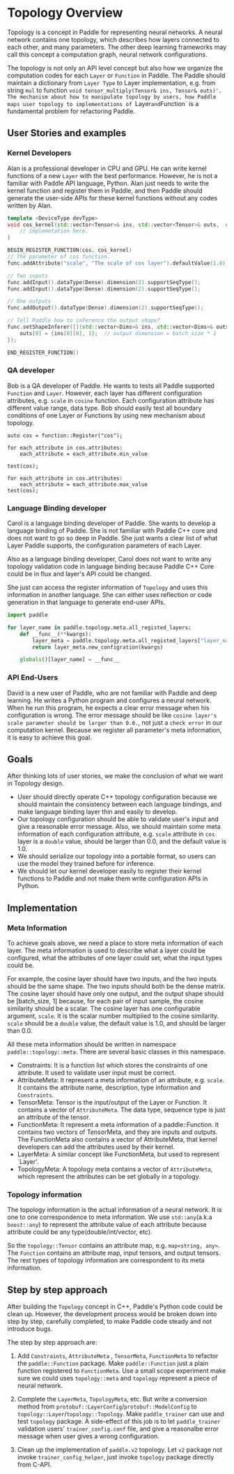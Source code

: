 # Topology Overview
Topology is a concept in Paddle for representing neural networks.  A neural network contains one topology, which describes how layers connected to each other, and many parameters. The other deep learning frameworks may call this concept a computation graph, neural network configurations.

The topology is not only an API level concept but also how we organize the computation codes for each `Layer` or `Function` in Paddle. The Paddle should maintain a dictionary from `Layer Type` to Layer implementation, e.g.  from string `mul` to function `void tensor_multiply(Tensor& ins, Tensor& outs)'. The mechanism about how to manipulate topology by users, how Paddle maps user topology to implementations of `Layer` and `Function` is a fundamental problem for refactoring Paddle.

## User Stories and examples

### Kernel Developers

Alan is a professional developer in CPU and GPU. He can write kernel functions of a new `Layer` with the best performance. However, he is not a familiar with Paddle API language, Python. Alan just needs to write the kernel function and register them in Paddle, and then Paddle should generate the user-side APIs for these kernel functions without any codes written by Alan.

```cpp
template <DeviceType devType>
void cos_kernel(std::vector<Tensor>& ins, std::vector<Tensor>& outs,  double scale) {
    // implemetation here.
}

BEGIN_REGISTER_FUNCTION(cos, cos_kernel)
// The parameter of cos function. 
func.addAttribute("scale", "The scale of cos layer").defaultValue(1.0).largerThan(0.0);

// Two inputs
func.addInput().dataType(Dense).dimension(2).supportSeqType();
func.addInput().dataType(Dense).dimension(2).supportSeqType();

// One outputs
func.addOutput().dataType(Dense).dimension(2).supportSeqType();

// Tell Paddle how to inference the output shape?
func.setShapeInferer([](std::vector<Dims>& ins, std::vector<Dims>& outs){
    outs[0] = {ins[0][0], 1};  // output dimension = batch_size * 1
});

END_REGISTER_FUNCTION()
```

### QA developer

Bob is a QA developer of Paddle.  He wants to tests all Paddle supported `Function` and `Layer`.  However, each layer has different configuration attributes, e.g. `scale` in `cosine` function. Each configuration attribute has different value range, data type. Bob should easily test all boundary conditions of one Layer or Functions by using new mechanism about topology.

```
auto cos = function::Register("cos");

for each_attribute in cos.attributes:
    each_attribute = each_attribute.min_value

test(cos);

for each_attribute in cos.attributes:
    each_attribute = each_attribute.max_value
test(cos);
```

### Language Binding developer

Carol is a language binding developer of Paddle. She wants to develop a language binding of Paddle. She is not familiar with Paddle C++ core and does not want to go so deep in Paddle. She just wants a clear list of what Layer Paddle supports, the configuration parameters of each Layer.

Also as a language binding developer, Carol does not want to write any topology validation code in language binding because Paddle C++ Core could be in flux and layer's API could be changed.

She just can access the register information of `Topology` and uses this information in another language. She can either uses reflection or code generation in that language to generate end-user APIs.

```python
import paddle

for layer_name in paddle.topology.meta.all_registed_layers:
    def __func__(**kwargs):
        layer_meta = paddle.topology.meta.all_registed_layers["layer_name"]
        return layer_meta.new_configration(kwargs)

    globals()[layer_name] = __func__
```

### API End-Users

David is a new user of Paddle, who are not familiar with Paddle and deep learning. He writes a Python program and configures a neural network. When he run this program, he expects a clear error message when his configuration is wrong. The error message should be like `cosine layer's scale parameter should be larger than 0.0.`, not just a `check error` in our computation kernel. Because we register all parameter's meta information, it is easy to achieve this goal.


## Goals

After thinking lots of user stories, we make the conclusion of what we want in Topology design.

* User should directly operate C++ topology configuration because we should maintain the consistency between each language bindings, and make language binding layer thin and easily to develop.
* Our topology configuration should be able to validate user's input and give a reasonable error message. Also, we should maintain some meta information of each configuration attribute, e.g. `scale` attribute in `cos` layer is a `double` value, should be larger than 0.0, and the default value is 1.0.
* We should serialize our topology into a portable format, so users can use the model they trained before for inference.
* We should let our kernel developer easily to register their kernel functions to Paddle and not make them write configuration APIs in Python.

## Implementation

### Meta Information
To achieve goals above, we need a place to store meta information of each layer. The meta information is used to describe what a layer could be configured, what the attributes of one layer could set, what the input types could be.

For example, the cosine layer should have two inputs, and the two inputs should be the same shape. The two inputs should both be the dense matrix. The cosine layer should have only one output, and the output shape should be [batch_size, 1] because, for each pair of input sample, the cosine similarity should be a scalar. The cosine layer has one configurable argument, `scale`. It is the scalar number multiplied to the cosine similarity.  `scale` should be a `double` value,  the default value is 1.0,  and should be larger than 0.0.

All these meta information should be written in namespace `paddle::topology::meta`. There are several basic classes in this namespace.

* Constraints:  It is a function list which stores the constraints of one attribute. It used to validate user input must be correct.
* AttributeMeta:  It represent a meta information of an attribute, e.g. `scale`. It contains the attribute name,  description, type information and `Constraints`.
* TensorMeta: Tensor is the input/output of the Layer or Function. It contains a vector of `AttributeMeta`. The data type, sequence type is just an attribute of the tensor.
* FunctionMeta: It represent a meta information of a paddle::Function. It contains two vectors of TensorMeta, and they are inputs and outputs. The FunctionMeta also contains a vector of AttributeMeta, that kernel developers can add the attributes used by their kernel.
* LayerMeta: A similar concept like FunctionMeta, but used to represent `Layer'.
* TopologyMeta: A topology meta contains a vector of `AttributeMeta`, which represent the attributes can be set globally in a topology.

### Topology information

The topology information is the actual information of a neural network. It is one to one correspondence to meta information. We use `std::any`(a.k.a `boost::any`) to represent the attribute value of each attribute because attribute could be any type(double/int/vector<int>, etc).

So the `topology::Tensor` contains an attribute map, e.g. `map<string, any>`.  The `Function` contains an attribute map, input tensors, and output tensors. The rest types of topology information are correspondent to its meta information.

## Step by step approach

After building the `Topology` concept in C++, Paddle's Python code could be clean up. However, the development process would be broken down into step by step, carefully completed, to make Paddle code steady and not introduce bugs.

The step by step approach are:

1. Add `Constraints`, `AttributeMeta` , `TensorMeta`, `FunctionMeta` to refactor the `paddle::Function` package. Make `paddle::Function` just a plain function registered to `FunctionMeta`. Use a small scope experiment make sure we could uses `topology::meta` and `topology` represent a piece of neural network.

2. Complete the `LayerMeta`, `TopologyMeta`, etc. But write a conversion method from `protobuf::LayerConfig`/`protobuf::ModelConfig` to `topology::Layer`/`topology::Topology`. Make `paddle_trainer` can use and test `topology` package. A side-effect of this job is to let `paddle_trainer` validation users' `trainer_config.conf` file, and give a reasonalbe error message when user gives a wrong configuration.

3. Clean up the implementation of `paddle.v2` topology. Let `v2` package not invoke `trainer_config_helper`, just invoke `topology` package directly from C-API.
